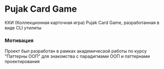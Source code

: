 # Pujak Card Game
ККИ (Коллекционная карточная игра) Pujak Card Game, разработанная в виде СLI утилиты
### Мотивация
Проект был разработан в рамках академичесаой работы по курсу "Паттерны ООП" для знакомства с парадигмами ООП и паттернами проектирования
